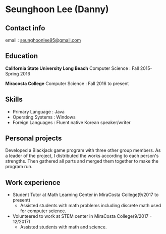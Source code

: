 
# Seunghoon Lee (Danny)

## Contact info
email : seunghoonlee95@gmail.com

## Education
**California State University Long Beach** Computer Science : Fall 2015- Spring 2016

**Miracosta College** Computer Science : Fall 2016 to present

## Skills
* Primary Language : Java
* Operating Systems : Windows
* Foreign Languages : Fluent native Korean speaker/writer

## Personal projects
Developed a Blackjack game program with three other group members. As a leader of the project, I distributed the works according to each person's strengths. Then gathered all parts and merged them together to make the program run. 


## Work experience
* Student Tutor at Math Learning Center in MiraCosta College(9/2017 to present)
  - Assisted students with math problems including discrete math used for computer science.
* Volunteered to work at STEM center in MiraCosta College(9/2017 - 12/2017)
  - Assisted students with math and science.


